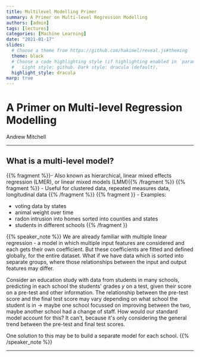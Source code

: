 ```yaml
---
title: Multilevel Modelling Primer
summary: A Primer on Multi-level Regression Modelling
authors: [admin]
tags: [lectures]
categories: [Machine Learning]
date: "2021-01-17"
slides:
  # Choose a theme from https://github.com/hakimel/reveal.js#theming
  theme: black
  # Choose a code highlighting style (if highlighting enabled in `params.toml`)
  #   Light style: github. Dark style: dracula (default).
  highlight_style: dracula
marp: true
---
```


<!-- theme: default -->
<!-- class: invert -->

# A Primer on Multi-level Regression Modelling

Andrew Mitchell

---

## What is a multi-level model?

{{% fragment %}}- Also known as hierarchical, linear mixed effects regression (LMER), or linear mixed models (LMM){{% /fragment %}}
{{% fragment %}} - Useful for clustered data, repeated measures data, longitudinal data {{% /fragment %}}
{{% fragment }} - Examples:
  - voting data by states
  - animal weight over time
  - radon intrusion into homes sorted into counties and states
  - students in different schools
{{% /fragment }}

{{% speaker_note %}}
We are already familiar with multiple linear regression - a model in which multiple input features are considered and each gets their own coefficient. But these coefficients are fitted and defined globally, for the entire dataset. What if we have data which is sorted into separate groups, where those relationships between the input and output features may differ.

Consider an education study with data from students in many schools, predicting in each school the students' grades *y* on a test, given their score on a pre-test and other information. The relationship between the pre-test score and the final test score may vary depending on what school the student is in -> maybe one school focussed on improving between the two, maybe another school had a change of staff. How would our standard model account for this? It can't, because it's only considering the general trend between the pre-test and final test scores.

One solution to this may be to build a separate model for each school. 
{{% /speaker_note %}}

---
